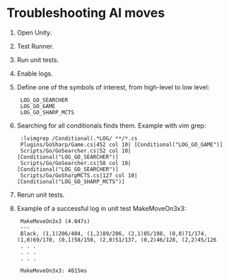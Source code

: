 # Troubleshooting AI moves

1. Open Unity.
1. Test Runner.
1. Run unit tests.
1. Enable logs.
1. Define one of the symbols of interest, from high-level to low level:

        LOG_GO_SEARCHER
        LOG_GO_GAME
        LOG_GO_SHARP_MCTS

1. Searching for all conditionals finds them. Example with vim grep:

        :lvimgrep /Conditional(.*LOG/ **/*.cs
        Plugins/GoSharp/Game.cs|452 col 10| [Conditional("LOG_GO_GAME")]
        Scripts/Go/GoSearcher.cs|52 col 10| [Conditional("LOG_GO_SEARCHER")]
        Scripts/Go/GoSearcher.cs|58 col 10| [Conditional("LOG_GO_SEARCHER")]
        Scripts/Go/GoSharpMCTS.cs|127 col 10| [Conditional("LOG_GO_SHARP_MCTS")]
1. Rerun unit tests.
1. Example of a successful log in unit test MakeMoveOn3x3:

        MakeMoveOn3x3 (4.047s)
        ---
        Black, (1,1)206/404, (1,2)89/206, (2,1)85/198, (0,0)71/174, (1,0)69/170, (0,1)58/150, (2,0)51/137, (0,2)46/128, (2,2)45/126
        . . . 
        . . . 
        . . . 

        MakeMoveOn3x3: 4015ms
